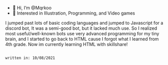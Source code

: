 - 👋 Hi, I’m @Mqrkoo
- 👀 Interested in Illustration, Programming, and Video games

I jumped past lots of basic coding languages and jumped to Javascript for a discord bot, It was a semi-good bot, but it lacked much use.
So I realized most useful/well-known bots use very advanced programming for my tiny brain, and I started to go back to HTML cause I forgot what I learned from 4th grade.
Now im currently learning HTML with skillshare!

                                                                                                                                                         written in: 10/08/2021
